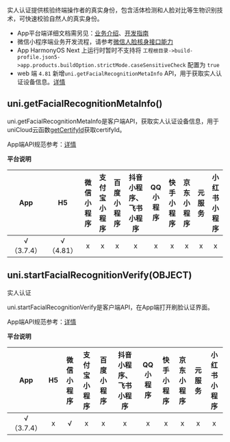 实人认证提供核验终端操作者的真实身份，包含活体检测和人脸对比等生物识别技术，可快速校验自然人的真实身份。

- App平台端详细文档需另见：[业务介绍](https://doc.dcloud.net.cn/uniCloud/frv/intro.html)、[开发指南](https://doc.dcloud.net.cn/uniCloud/frv/dev.html)
- 微信小程序端业务开发流程，请参考[微信人脸核身接口能力](https://developers.weixin.qq.com/community/business/doc/000442d352c1202bd498ecb105c00d)
- App HarmonyOS Next 上运行时暂时不支持将 `工程根目录->build-profile.json5->app.products.buildOption.strictMode.caseSensitiveCheck` 配置为 `true`
- web 端 `4.81` 新增`uni.getFacialRecognitionMetaInfo` API，用于获取实人认证设备信息。[详情](https://doc.dcloud.net.cn/uniCloud/frv/dev.html#%E7%BD%91%E9%A1%B5%E7%AB%AF)

## uni.getFacialRecognitionMetaInfo()

uni.getFacialRecognitionMetaInfo是客户端API，获取实人认证设备信息，用于uniCloud云函数[getCertifyId](https://doc.dcloud.net.cn/uniCloud/frv/dev.html#get-certify-id)获取certifyId。

App端API规范参考：[详情](https://doc.dcloud.net.cn/uniCloud/frv/dev.html#get-meta-info)

**平台说明**

|App|H5|微信小程序|支付宝小程序|百度小程序|抖音小程序、飞书小程序|QQ小程序|快手小程序|京东小程序|元服务|小红书小程序|
|:-:|:-:|:-:|:-:|:-:|:-:|:-:|:-:|:-:|:-:|:-:|
|√（3.7.4）|√（4.81）|x|x|x|x|x|x|x|x|x|

<!-- UNIAPPAPIJSON.getFacialRecognitionMetaInfo.compatibility -->

## uni.startFacialRecognitionVerify(OBJECT)
实人认证

uni.startFacialRecognitionVerify是客户端API，在App端打开刷脸认证界面。

App端API规范参考：[详情](https://doc.dcloud.net.cn/uniCloud/frv/dev.html#start-frv)

**平台说明**

|App|H5|微信小程序|支付宝小程序|百度小程序|抖音小程序、飞书小程序|QQ小程序|快手小程序|京东小程序|元服务|小红书小程序|
|:-:|:-:|:-:|:-:|:-:|:-:|:-:|:-:|:-:|:-:|:-:|
|√（3.7.4）|x|√|x|x|x|x|x|x|x|x|

<!-- UNIAPPAPIJSON.startFacialRecognitionVerify.compatibility -->
